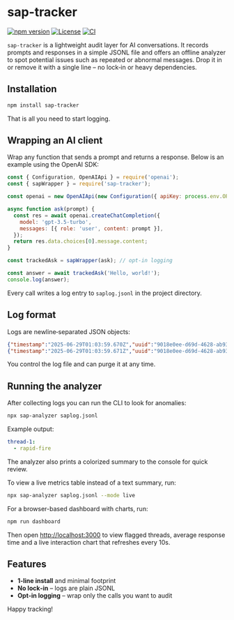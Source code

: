 # sap-tracker

[![npm version](https://img.shields.io/npm/v/sap-tracker.svg)](https://www.npmjs.com/package/sap-tracker)
[![License](https://img.shields.io/npm/l/sap-tracker.svg)](LICENSE)
[![CI](https://img.shields.io/badge/CI-passing-blue)](#)

`sap-tracker` is a lightweight audit layer for AI conversations. It records prompts
and responses in a simple JSONL file and offers an offline analyzer to spot
potential issues such as repeated or abnormal messages. Drop it in or remove it
with a single line – no lock‑in or heavy dependencies.

## Installation

```bash
npm install sap-tracker
```

That is all you need to start logging.

## Wrapping an AI client

Wrap any function that sends a prompt and returns a response. Below is an
example using the OpenAI SDK:

```js
const { Configuration, OpenAIApi } = require('openai');
const { sapWrapper } = require('sap-tracker');

const openai = new OpenAIApi(new Configuration({ apiKey: process.env.OPENAI_KEY }));

async function ask(prompt) {
  const res = await openai.createChatCompletion({
    model: 'gpt-3.5-turbo',
    messages: [{ role: 'user', content: prompt }],
  });
  return res.data.choices[0].message.content;
}

const trackedAsk = sapWrapper(ask); // opt‑in logging

const answer = await trackedAsk('Hello, world!');
console.log(answer);
```

Every call writes a log entry to `saplog.jsonl` in the project directory.

## Log format

Logs are newline‑separated JSON objects:

```json
{"timestamp":"2025-06-29T01:03:59.670Z","uuid":"9018e0ee-d69d-4628-ab93-21c4b57f43a2","direction":">","message":"Hello AI"}
{"timestamp":"2025-06-29T01:03:59.671Z","uuid":"9018e0ee-d69d-4628-ab93-21c4b57f43a2","direction":"<","message":"Echo: Hello AI"}
```

You control the log file and can purge it at any time.

## Running the analyzer

After collecting logs you can run the CLI to look for anomalies:

```bash
npx sap-analyzer saplog.jsonl
```

Example output:

```yaml
thread-1:
  - rapid-fire
```

The analyzer also prints a colorized summary to the console for quick review.

To view a live metrics table instead of a text summary, run:

```bash
npx sap-analyzer saplog.jsonl --mode live
```

For a browser-based dashboard with charts, run:

```bash
npm run dashboard
```

Then open [http://localhost:3000](http://localhost:3000) to view flagged threads,
average response time and a live interaction chart that refreshes every 10s.

## Features

- **1‑line install** and minimal footprint
- **No lock‑in** – logs are plain JSONL
- **Opt‑in logging** – wrap only the calls you want to audit

Happy tracking!

